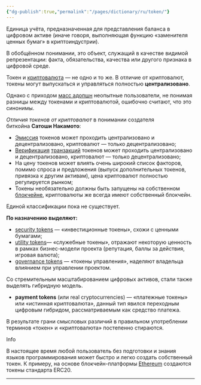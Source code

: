 ```yaml
---
{"dg-publish":true,"permalink":"/pages/dictionary/ru/token/"}
---
```



Единица учёта, предназначенная для представления баланса в цифровом активе (иначе говоря, выполняющая функцию «заменителя ценных бумаг» в криптоиндустрии).

В обобщённом понимании, это объект, служащий в качестве видимой репрезентации: факта, обязательства, качества или другого признака в цифровой среде.

Токен и [криптовалюта](https://hackmd.io/AU8FbBNKQYahoi0dj5-L-A) — не одно и то же. В отличие от криптовалют, токены могут выпускаться и управляться полностью **централизовано**.

Однако с приходом [масс адопшн](https://hackmd.io/OW5vX9XYSNu3by4wkCaBKQ) неопытные пользователи, не понимая разницы между токенами и криптовалютой, ошибочно считают, что это синонимы.

_Отличия токенов от криптовалют_ в понимании создателя биткойна **Сатоши Накамото**:

* [Эмиссия](https://hackmd.io/-u33UVB5S2uG-IDnMfpw9A) токенов может проходить централизовано и децентрализовано, криптовалют — только децентрализовано;
* [Верификация](https://hackmd.io/eLm4wCuXSrWXB-rEvM5E9w) [транзакций](https://hackmd.io/vUoz3rZyQn2h1HEGNsGm_Q) токенов может проходить централизовано и децентрализовано, криптовалют — только децентрализовано;
* На цену токенов может влиять очень широкий список факторов, помимо спроса и предложения (выпуск дополнительных токенов, привязка к другим активам), цена криптовалют полностью регулируется рынком;
* Токены необязательно должны быть запущены на собственном [блокчейне](https://hackmd.io/IzACXndyQ2mXFL98xANIZQ), криптовалюты же всегда имеют собственный блокчейн.

Единой классификации пока не существует.

**По назначению выделяют:**

* [security tokens](https://hackmd.io/janvG7-xSLaBcE8lvOL_Qw) — «инвестиционные токены», схожи с ценными бумагами;
* [utility tokens](https://hackmd.io/WI1R5zVmRnmHC8sa4E-piQ)— «служебные токены», отражают некоторую ценность в рамках бизнес-модели проекта (репутация, баллы за действия, игровая валюта);
* [governance tokens](https://hackmd.io/ZGFrybZJR4-Klx7CCJo_jA) — «токены управления», наделяют владельца влиянием при управлении проектом.

Со стремительным масштабированием цифровых активов, стали также выделять гибридную модель.

* **payment tokens** (или real cryptocurrencies) — «платежные токены» или «истинная криптовалюта», данный тип явился переходным цифровым гибридом, рассматриваемым как средство платежа.

В результате грани смысловых различий в правильном употреблении терминов «токен» и «криптовалюта» постепенно стираются.

Info

В настоящее время любой пользователь без подготовки и знания языков программирования может быстро и легко создать собственный токен. К примеру, на основе блокчейн-платформы [Ethereum](https://hackmd.io/zJijoX7nS5iMLpFuSrN_Nw) создаются токены стандарта ERC20.

---
